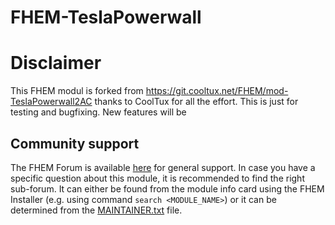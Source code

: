 # FHEM-TeslaPowerwall

# Disclaimer
This FHEM modul is forked from https://git.cooltux.net/FHEM/mod-TeslaPowerwall2AC
thanks to CoolTux for all the effort. This is just for testing and bugfixing. 
New features will be 

## Community support
The FHEM Forum is available [here](https://forum.fhem.de/) for general support.
In case you have a specific question about this module, it is recommended to find the right sub-forum.
It can either be found from the module info card using the FHEM Installer (e.g. using command `search <MODULE_NAME>`) or it can be determined from the [MAINTAINER.txt](https://github.com/fhem/fhem-mirror/blob/master/fhem/MAINTAINER.txt) file.

